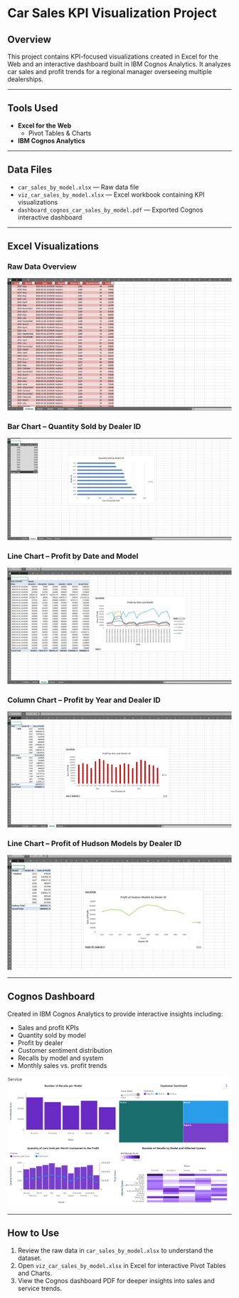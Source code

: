 # Car Sales KPI Visualization Project

## Overview  
This project contains KPI-focused visualizations created in Excel for the Web and an interactive dashboard built in IBM Cognos Analytics. It analyzes car sales and profit trends for a regional manager overseeing multiple dealerships.

---

## Tools Used  
- **Excel for the Web**  
  - Pivot Tables & Charts  
- **IBM Cognos Analytics**

---

## Data Files  
- `car_sales_by_model.xlsx` — Raw data file  
- `viz_car_sales_by_model.xlsx` — Excel workbook containing KPI visualizations  
- `dashboard_cognos_car_sales_by_model.pdf` — Exported Cognos interactive dashboard

---

## Excel Visualizations

### Raw Data Overview  
![Raw Data Overview](images/data.png)

### Bar Chart – Quantity Sold by Dealer ID  
![Quantity Sold by Dealer ID](images/chart1.png)

### Line Chart – Profit by Date and Model  
![Profit by Date and Model](images/chart2.png)

### Column Chart – Profit by Year and Dealer ID  
![Profit by Year and Dealer ID](images/chart3.png)

### Line Chart – Profit of Hudson Models by Dealer ID  
![Profit of Hudson Models by Dealer ID](images/chart4.png)

---

## Cognos Dashboard  
Created in IBM Cognos Analytics to provide interactive insights including:  
- Sales and profit KPIs  
- Quantity sold by model  
- Profit by dealer  
- Customer sentiment distribution  
- Recalls by model and system  
- Monthly sales vs. profit trends  

![Cognos Dashboard](images/dashboard_cognos_car_sales_by_model.png)

---

## How to Use  
1. Review the raw data in `car_sales_by_model.xlsx` to understand the dataset.  
2. Open `viz_car_sales_by_model.xlsx` in Excel for interactive Pivot Tables and Charts.  
3. View the Cognos dashboard PDF for deeper insights into sales and service trends.
